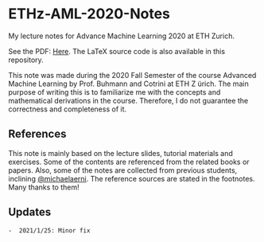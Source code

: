 # ETHz-AML-2020-Notes
My lecture notes for Advance Machine Learning 2020 at ETH Zurich.

See the PDF: [Here](https://github.com/suniique/ETHz-AML-2020-Notes/blob/main/AML2020_Lecture_Notes.pdf). The LaTeX source code is also available in this repository.

This note was made during the 2020 Fall Semester of the course Advanced Machine Learning by Prof. Buhmann and Cotrini at ETH Z ̈urich. The main purpose of writing this is to familiarize me with the concepts and mathematical derivations in the course. Therefore, I do not guarantee the correctness and completeness of it.

## References
This note is mainly based on the lecture slides, tutorial materials and exercises. Some of the contents are referenced from the related books or papers. Also, some of the notes are collected from previous students, inclining [@michaelaerni](https://github.com/michaelaerni/eth-introml-lecturenotes). The reference sources are stated in the footnotes. Many thanks to them!

## Updates
    -  2021/1/25: Minor fix
